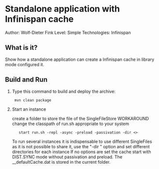 Standalone application with Infinispan cache
============================================
Author: Wolf-Dieter Fink
Level: Simple
Technologies: Infinispan


What is it?
-----------

Show how a standalone application can create a Infinispan cache in library mode configured it.

Build and Run
-------------
1. Type this command to build and deploy the archive:

        mvn clean package

2. Start an instance

      create a folder to store the file of the SingleFileStore
      WORKAROUND  change the classpath of run.sh appropriate to your system

          start run.sh -repl -async -preload -passivation -dir <>

      To run several instances it is indispensable to use different SingleFiles as it is not possible to share it, 
      use the "-dir <directory>" option and set different directories for each instance
      If no options are set the cache start with DIST.SYNC mode without passivation and preload. The __defaultCache.dat is 
      stored in the current folder.


